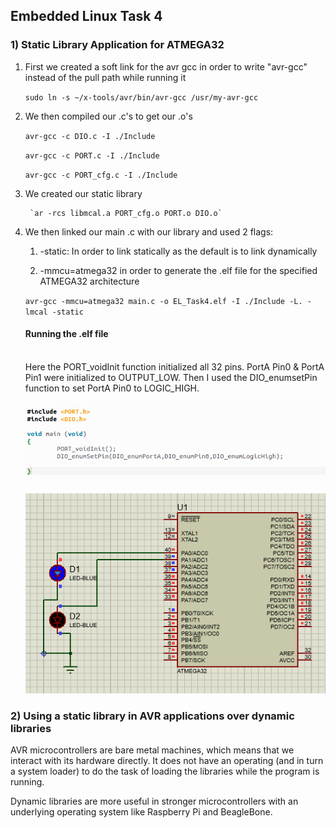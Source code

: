 ## Embedded Linux Task 4

### 1) Static Library Application for ATMEGA32

1. First we created a soft link for the avr gcc in order to write "avr-gcc" instead of the pull path while running it

   ​	`sudo ln -s ~/x-tools/avr/bin/avr-gcc /usr/my-avr-gcc`

2.  We then compiled our .c's to get our .o's 

       `avr-gcc -c DIO.c -I ./Include`
    	
       `avr-gcc -c PORT.c -I ./Include`
    
       `avr-gcc -c PORT_cfg.c -I ./Include`		

3. We created our static library

        `ar -rcs libmcal.a PORT_cfg.o PORT.o DIO.o`

4. We then linked our main .c with our library and used 2 flags:

   1. -static: In order to link statically as the default is to link dynamically

   2. -mmcu=atmega32 in order to generate the .elf file for the specified ATMEGA32 architecture

   ​	`avr-gcc -mmcu=atmega32 main.c -o EL_Task4.elf -I ./Include -L. -lmcal -static`
   <br>
   #### Running the .elf file
   <br>
   Here the PORT_voidInit function initialized all 32 pins. PortA Pin0 & PortA Pin1 were initialized to OUTPUT_LOW. Then I used the DIO_enumsetPin function to set PortA Pin0 to LOGIC_HIGH.
   
   ![maincode](https://github.com/yasminehelmy2001/Embedded_Linux/blob/master/EmbeddedLinux/EmbeddedLinux_Task4/README.assets/maincode.png)
   
   ![preteussimulation](https://github.com/yasminehelmy2001/Embedded_Linux/blob/master/EmbeddedLinux/EmbeddedLinux_Task4/README.assets/Proteus.png)

### 2) Using a static library in AVR applications over dynamic libraries

AVR microcontrollers are bare metal machines, which means that we interact with its hardware directly. It does not have an operating (and in turn a system loader) to do the task of loading the libraries while the program is running. 

Dynamic  libraries are more useful in stronger microcontrollers with an underlying operating system like Raspberry Pi and BeagleBone.

